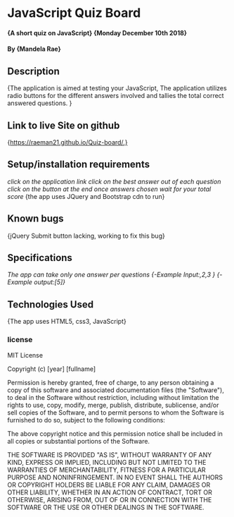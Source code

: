 # JavaScript Quiz Board

####  {A short quiz on JavaScript} {Monday December 10th 2018}

#### By **{Mandela Rae}**

## Description
 {The application is aimed at testing your JavaScript, The application utilizes radio buttons for the different answers involved and tallies the total correct answered questions. }

## Link to live Site on github
{https://raeman21.github.io/Quiz-board/.}

## Setup/installation requirements
*click on the application link*
*click on the best answer out of each question*
*click on the button at the end once answers chosen*
*wait for your total score*
{the app uses JQuery and Bootstrap cdn to run}
## Known bugs
{jQuery Submit button lacking, working to fix this bug}
## Specifications
*The app can take only one answer per questions*
  *{-Example Input:,2,3 }*
  *{-Example output:[5]}*
  
## Technologies Used
{The app uses HTML5, css3, JavaScript}

### license
MIT License

Copyright (c) [year] [fullname]

Permission is hereby granted, free of charge, to any person obtaining a copy
of this software and associated documentation files (the "Software"), to deal
in the Software without restriction, including without limitation the rights
to use, copy, modify, merge, publish, distribute, sublicense, and/or sell
copies of the Software, and to permit persons to whom the Software is
furnished to do so, subject to the following conditions:

The above copyright notice and this permission notice shall be included in all
copies or substantial portions of the Software.

THE SOFTWARE IS PROVIDED "AS IS", WITHOUT WARRANTY OF ANY KIND, EXPRESS OR
IMPLIED, INCLUDING BUT NOT LIMITED TO THE WARRANTIES OF MERCHANTABILITY,
FITNESS FOR A PARTICULAR PURPOSE AND NONINFRINGEMENT. IN NO EVENT SHALL THE
AUTHORS OR COPYRIGHT HOLDERS BE LIABLE FOR ANY CLAIM, DAMAGES OR OTHER
LIABILITY, WHETHER IN AN ACTION OF CONTRACT, TORT OR OTHERWISE, ARISING FROM,
OUT OF OR IN CONNECTION WITH THE SOFTWARE OR THE USE OR OTHER DEALINGS IN THE
SOFTWARE.
